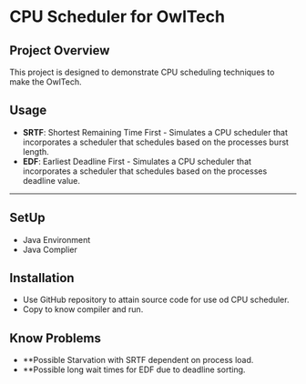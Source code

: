 # CPU Scheduler for OwlTech

## **Project Overview**
This project is designed to demonstrate CPU scheduling techniques to make the OwlTech. 
## **Usage**
- **SRTF**: Shortest Remaining Time First - Simulates a CPU scheduler that incorporates a scheduler that schedules based on the processes burst length.
- **EDF**: Earliest Deadline First - Simulates a CPU scheduler that incorporates a scheduler that schedules based on the processes deadline value.

---

## **SetUp**
- Java Environment
- Java Complier 

## **Installation**
- Use GitHub repository to attain source code for use od CPU scheduler.
- Copy to know compiler and run.
## **Know Problems**
- **Possible Starvation with SRTF dependent on process load.
- **Possible long wait times for EDF due to deadline sorting.
